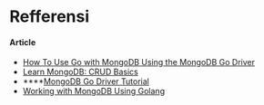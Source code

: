 # Refferensi

#### Article

* [How To Use Go with MongoDB Using the MongoDB Go Driver](https://www.digitalocean.com/community/tutorials/how-to-use-go-with-mongodb-using-the-mongodb-go-driver)
* [Learn MongoDB: CRUD Basics](https://dev.to/paras594/learn-mongo-crud-basics-5bpk)
* \*\*\*\*[MongoDB Go Driver Tutorial](https://www.mongodb.com/blog/post/mongodb-go-driver-tutorial)
* [Working with MongoDB Using Golang](https://levelup.gitconnected.com/working-with-mongodb-using-golang-754ead0c10c)

